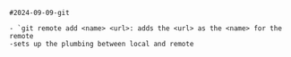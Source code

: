     #2024-09-09-git

    - `git remote add <name> <url>: adds the <url> as the <name> for the remote
    -sets up the plumbing between local and remote